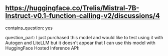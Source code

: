 ## https://huggingface.co/Trelis/Mistral-7B-Instruct-v0.1-function-calling-v2/discussions/4

contains_question: yes

question_part: I just purchased this model and would like to test using it with Autogen and LiteLLM but it doesn't appear that I can use this model with HuggingFace Hosted Inference API: